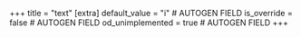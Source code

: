+++
title = "text"
[extra]
default_value = "i" # AUTOGEN FIELD
is_override = false # AUTOGEN FIELD
od_unimplemented = true # AUTOGEN FIELD
+++